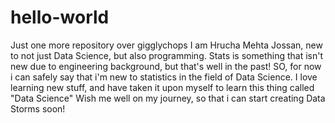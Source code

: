 # hello-world
Just one more repository over gigglychops
I am Hrucha Mehta Jossan, new to not just Data Science, but also programming.
Stats is something that isn't new due to engineering background, but that's well in the past! SO, for now i can safely say that i'm new to statistics in the field of Data Science.
I love learning new stuff, and have taken it upon myself to learn this thing called "Data Science"
Wish me well on my journey, so that i can start creating Data Storms soon!
